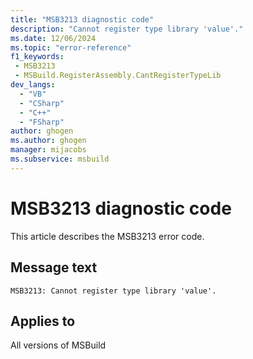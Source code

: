 ```yaml
---
title: "MSB3213 diagnostic code"
description: "Cannot register type library 'value'."
ms.date: 12/06/2024
ms.topic: "error-reference"
f1_keywords:
 - MSB3213
 - MSBuild.RegisterAssembly.CantRegisterTypeLib
dev_langs:
  - "VB"
  - "CSharp"
  - "C++"
  - "FSharp"
author: ghogen
ms.author: ghogen
manager: mijacobs
ms.subservice: msbuild
---
```


# MSB3213 diagnostic code

<!-- :::ErrorDefinitionDescription::: -->
<!-- :::editable-content name="introDescription"::: -->
This article describes the MSB3213 error code.
<!-- :::editable-content-end::: -->

## Message text

`MSB3213: Cannot register type library 'value'.`

<!-- :::editable-content name="postOutputDescription"::: -->
<!--
{StrBegin="MSB3213: "}
-->
<!-- :::editable-content-end::: -->
<!-- :::ErrorDefinitionDescription-end::: -->

## Applies to

All versions of MSBuild
